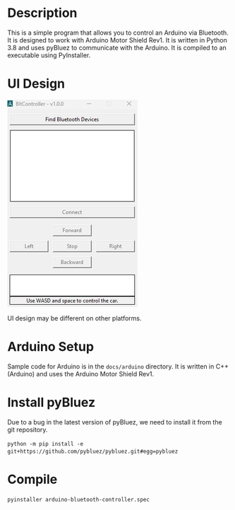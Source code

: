 # Description

This is a simple program that allows you to control an Arduino via Bluetooth. It is designed to work with Arduino Motor
Shield Rev1.
It is written in Python 3.8 and uses pyBluez to communicate with the Arduino. It is compiled to an executable using
PyInstaller.

# UI Design
![ui-windows](./docs/assets/ui-windows.png?raw=true "Title")

UI design may be different on other platforms.

# Arduino Setup
Sample code for Arduino is in the `docs/arduino` directory. It is written in C++ (Arduino) and uses the Arduino Motor Shield Rev1.

# Install pyBluez

Due to a bug in the latest version of pyBluez, we need to install it from the git repository.

```python -m pip install -e git+https://github.com/pybluez/pybluez.git#egg=pybluez```

# Compile

```pyinstaller arduino-bluetooth-controller.spec```